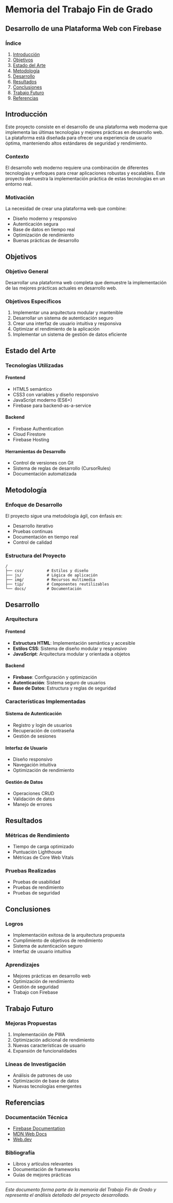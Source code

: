 # Memoria del Trabajo Fin de Grado
## Desarrollo de una Plataforma Web con Firebase

### Índice
1. [Introducción](#introducción)
2. [Objetivos](#objetivos)
3. [Estado del Arte](#estado-del-arte)
4. [Metodología](#metodología)
5. [Desarrollo](#desarrollo)
6. [Resultados](#resultados)
7. [Conclusiones](#conclusiones)
8. [Trabajo Futuro](#trabajo-futuro)
9. [Referencias](#referencias)

## Introducción

Este proyecto consiste en el desarrollo de una plataforma web moderna que implementa las últimas tecnologías y mejores prácticas en desarrollo web. La plataforma está diseñada para ofrecer una experiencia de usuario óptima, manteniendo altos estándares de seguridad y rendimiento.

### Contexto
El desarrollo web moderno requiere una combinación de diferentes tecnologías y enfoques para crear aplicaciones robustas y escalables. Este proyecto demuestra la implementación práctica de estas tecnologías en un entorno real.

### Motivación
La necesidad de crear una plataforma web que combine:
- Diseño moderno y responsivo
- Autenticación segura
- Base de datos en tiempo real
- Optimización de rendimiento
- Buenas prácticas de desarrollo

## Objetivos

### Objetivo General
Desarrollar una plataforma web completa que demuestre la implementación de las mejores prácticas actuales en desarrollo web.

### Objetivos Específicos
1. Implementar una arquitectura modular y mantenible
2. Desarrollar un sistema de autenticación seguro
3. Crear una interfaz de usuario intuitiva y responsiva
4. Optimizar el rendimiento de la aplicación
5. Implementar un sistema de gestión de datos eficiente

## Estado del Arte

### Tecnologías Utilizadas

#### Frontend
- HTML5 semántico
- CSS3 con variables y diseño responsivo
- JavaScript moderno (ES6+)
- Firebase para backend-as-a-service

#### Backend
- Firebase Authentication
- Cloud Firestore
- Firebase Hosting

#### Herramientas de Desarrollo
- Control de versiones con Git
- Sistema de reglas de desarrollo (CursorRules)
- Documentación automatizada

## Metodología

### Enfoque de Desarrollo
El proyecto sigue una metodología ágil, con énfasis en:
- Desarrollo iterativo
- Pruebas continuas
- Documentación en tiempo real
- Control de calidad

### Estructura del Proyecto
```
/
├── css/          # Estilos y diseño
├── js/           # Lógica de aplicación
├── img/          # Recursos multimedia
├── tip/          # Componentes reutilizables
└── docs/         # Documentación
```

## Desarrollo

### Arquitectura

#### Frontend
- **Estructura HTML**: Implementación semántica y accesible
- **Estilos CSS**: Sistema de diseño modular y responsivo
- **JavaScript**: Arquitectura modular y orientada a objetos

#### Backend
- **Firebase**: Configuración y optimización
- **Autenticación**: Sistema seguro de usuarios
- **Base de Datos**: Estructura y reglas de seguridad

### Características Implementadas

#### Sistema de Autenticación
- Registro y login de usuarios
- Recuperación de contraseña
- Gestión de sesiones

#### Interfaz de Usuario
- Diseño responsivo
- Navegación intuitiva
- Optimización de rendimiento

#### Gestión de Datos
- Operaciones CRUD
- Validación de datos
- Manejo de errores

## Resultados

### Métricas de Rendimiento
- Tiempo de carga optimizado
- Puntuación Lighthouse
- Métricas de Core Web Vitals

### Pruebas Realizadas
- Pruebas de usabilidad
- Pruebas de rendimiento
- Pruebas de seguridad

## Conclusiones

### Logros
- Implementación exitosa de la arquitectura propuesta
- Cumplimiento de objetivos de rendimiento
- Sistema de autenticación seguro
- Interfaz de usuario intuitiva

### Aprendizajes
- Mejores prácticas en desarrollo web
- Optimización de rendimiento
- Gestión de seguridad
- Trabajo con Firebase

## Trabajo Futuro

### Mejoras Propuestas
1. Implementación de PWA
2. Optimización adicional de rendimiento
3. Nuevas características de usuario
4. Expansión de funcionalidades

### Líneas de Investigación
- Análisis de patrones de uso
- Optimización de base de datos
- Nuevas tecnologías emergentes

## Referencias

### Documentación Técnica
- [Firebase Documentation](https://firebase.google.com/docs)
- [MDN Web Docs](https://developer.mozilla.org)
- [Web.dev](https://web.dev)

### Bibliografía
- Libros y artículos relevantes
- Documentación de frameworks
- Guías de mejores prácticas

---

*Este documento forma parte de la memoria del Trabajo Fin de Grado y representa el análisis detallado del proyecto desarrollado.* 